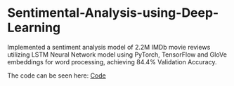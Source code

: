 # Sentimental-Analysis-using-Deep-Learning

Implemented a sentiment analysis model of 2.2M IMDb movie reviews utilizing LSTM Neural Network model using PyTorch, TensorFlow and GloVe embeddings for word processing, achieving 84.4% Validation Accuracy.

The code can be seen here: [Code](/Sentimental_Analysis_using_Deep_Learning.ipynb)

